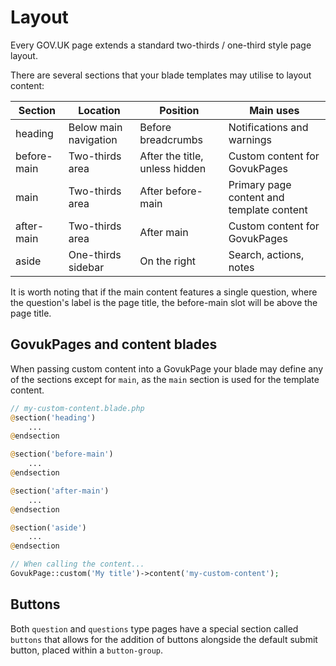 # Layout

Every GOV.UK page extends a standard two-thirds / one-third style page layout.

There are several sections that your blade templates may utilise to layout content:

| Section     | Location              | Position                       | Main uses |
| ----------- | --------------------- | ------------------------------ | --------- |
| heading     | Below main navigation | Before breadcrumbs             | Notifications and warnings |
| before-main | Two-thirds area       | After the title, unless hidden | Custom content for GovukPages |
| main        | Two-thirds area       | After before-main              | Primary page content and template content |
| after-main  | Two-thirds area       | After main                     | Custom content for GovukPages |
| aside       | One-thirds sidebar    | On the right                   | Search, actions, notes |

It is worth noting that if the main content features a single question, where the question's label is the page title, the before-main slot will be above the page title.

## GovukPages and content blades

When passing custom content into a GovukPage your blade may define any of the sections except for `main`, as the `main` section is used for the template content.

```php
// my-custom-content.blade.php
@section('heading')
    ...
@endsection

@section('before-main')
    ...
@endsection

@section('after-main')
    ...
@endsection

@section('aside')
    ...
@endsection

// When calling the content...
GovukPage::custom('My title')->content('my-custom-content');
```

## Buttons

Both `question` and `questions` type pages have a special section called `buttons` that allows for the addition of buttons alongside the default submit button, placed within a `button-group`.
